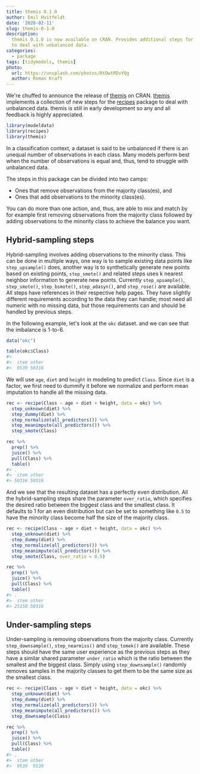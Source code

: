 ```yaml
---
title: themis 0.1.0
author: Emil Hvitfeldt
date: '2020-02-11'
slug: themis-0-1-0
description: 
  themis 0.1.0 is now available on CRAN. Provides additional steps for recipes
  to deal with unbalanced data.
categories:
  - package
tags: [tidymodels, themis]
photo: 
  url: https://unsplash.com/photos/RtDwtRDvYQg
  author: Roman Kraft
---
```




We're chuffed to announce the release of [themis](https://github.com/tidymodels/themis) on CRAN. [themis](https://tidymodels.github.io/themis/) implements a collection of new steps for the [recipes](https://github.com/tidymodels/recipes) package to deal with unbalanced data. themis is still in early development so any and all feedback is highly appreciated.


```r
library(modeldata)
library(recipes)
library(themis)
```

In a classification context, a dataset is said to be unbalanced if there is an unequal number of observations in each class. Many models perform best when the number of observations is equal and, thus, tend to struggle with unbalanced data.

The steps in this package can be divided into two camps:

- Ones that remove observations from the majority class(es), and
- Ones that add observations to the minority class(es).

You can do more than one action, and, thus, are able to mix and match by for example first removing observations from the majority class followed by adding observations to the minority class to achieve the balance you want. 

## Hybrid-sampling steps

Hybrid-sampling involves adding observations to the minority class. This can be done in multiple ways, one way is to sample existing data points like `step_upsample()` does, another way is to synthetically generate new points based on existing points, `step_smote()` and related steps uses k nearest neighbor information to generate new points. Currently `step_upsample()`, `step_smote()`, `step_bsmote()`, `step_adasyn()`, and `step_rose()` are available. All steps have references in their respective help pages. They have slightly different requirements according to the data they can handle; most need all numeric with no missing data, but those requirements can and should be handled by previous steps.

In the following example, let's look at the `okc` dataset. and we can see that the imbalance is 1-to-6.


```r
data("okc")

table(okc$Class)
#> 
#>  stem other 
#>  9539 50316
```

We will use `age`, `diet` and `height` in modeling to predict `Class`. Since `diet` is a factor, we first need to dummify it before we normalize and perform mean imputation to handle all the missing data.


```r
rec <- recipe(Class ~ age + diet + height, data = okc) %>%
  step_unknown(diet) %>%
  step_dummy(diet) %>%
  step_normalize(all_predictors()) %>%
  step_meanimpute(all_predictors()) %>%
  step_smote(Class) 

rec %>%
  prep() %>%
  juice() %>%
  pull(Class) %>%
  table()
#> .
#>  stem other 
#> 50316 50316
```

And we see that the resulting dataset has a perfectly even distribution. All the hybrid-sampling steps share the parameter `over_ratio`, which specifies the desired ratio between the biggest class and the smallest class. It defaults to 1 for an even distribution but can be set to something like `0.5` to have the minority class become half the size of the majority class.


```r
rec <- recipe(Class ~ age + diet + height, data = okc) %>%
  step_unknown(diet) %>%
  step_dummy(diet) %>%
  step_normalize(all_predictors()) %>%
  step_meanimpute(all_predictors()) %>%
  step_smote(Class, over_ratio = 0.5) 

rec %>%
  prep() %>%
  juice() %>%
  pull(Class) %>%
  table()
#> .
#>  stem other 
#> 25158 50316
```

## Under-sampling steps

Under-sampling is removing observations from the majority class. Currently `step_downsample()`, `step_nearmiss()` and `step_tomek()` are available. These steps should have the same user experience as the previous steps as they have a similar shared parameter `under_ratio` which is the ratio between the smallest and the biggest class. Simply using `step_downsample()` randomly removes samples in the majority classes to get them to be the same size as the smallest class.


```r
rec <- recipe(Class ~ age + diet + height, data = okc) %>%
  step_unknown(diet) %>%
  step_dummy(diet) %>%
  step_normalize(all_predictors()) %>%
  step_meanimpute(all_predictors()) %>%
  step_downsample(Class) 

rec %>%
  prep() %>%
  juice() %>%
  pull(Class) %>%
  table()
#> .
#>  stem other 
#>  9539  9539
 ```
